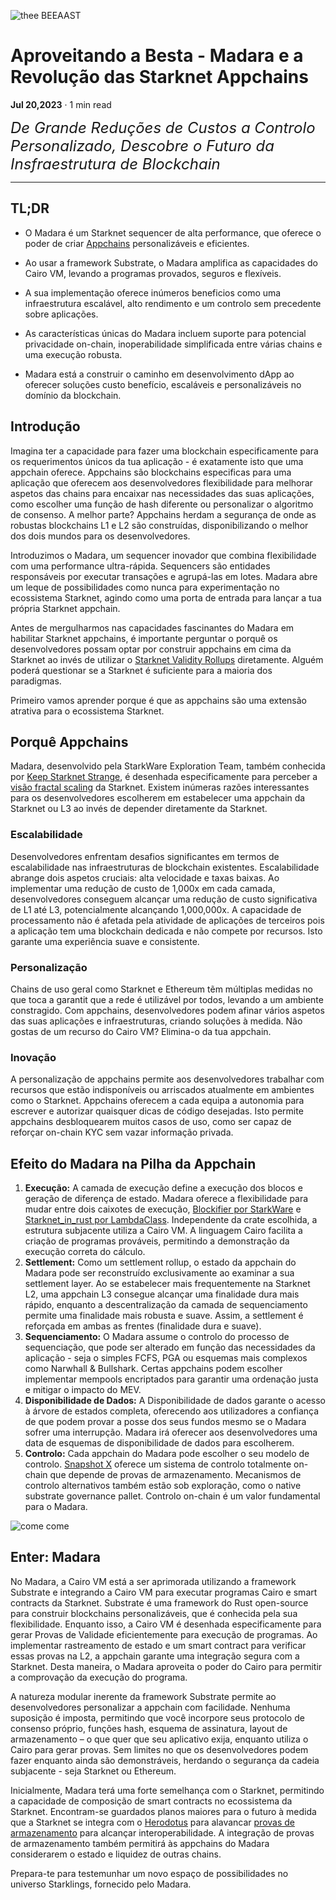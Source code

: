 ![thee BEEAAST](https://imgur.com/EBwBNnB.jpg)

# Aproveitando a Besta - Madara e a Revolução das Starknet Appchains

**Jul 20,2023** · 1 min read

<font size=5>_De Grande Reduções de Custos a Controlo Personalizado, Descobre o Futuro da Insfraestrutura de Blockchain_</font>

---

## TL;DR

- O Madara é um Starknet sequencer de alta performance, que oferece o poder de criar 
    [Appchains](https://www.starknet.io/en/posts/ecosystem/the-starknet-stacks-growth-spurt) personalizáveis e eficientes.

- Ao usar a framework Substrate, o Madara amplifica as capacidades do Cairo VM, levando a programas provados, seguros e flexíveis.
- A sua implementação oferece inúmeros beneficios como uma infraestrutura escalável, alto rendimento e um controlo sem precedente sobre aplicações.
- As características únicas do Madara incluem suporte para potencial privacidade on-chain,
inoperabilidade simplificada entre várias chains e uma execução robusta.
- Madara está a construir o caminho em desenvolvimento dApp ao oferecer soluções custo benefício, escaláveis e personalizáveis no domínio da blockchain. 

## Introdução

Imagina ter a capacidade para fazer uma blockchain especificamente para os requerimentos únicos da tua aplicação - é exatamente isto que uma appchain oferece.
Appchains são blockchains especificas para uma aplicação que oferecem aos desenvolvedores flexibilidade para melhorar aspetos das chains para encaixar nas necessidades das suas aplicações, como escolher uma função de hash diferente ou personalizar o algoritmo de consenso. A melhor parte? Appchains herdam a segurança de onde as robustas blockchains L1 e L2 são construídas, disponibilizando o melhor dos dois mundos para os desenvolvedores.

Introduzimos o Madara, um sequencer inovador que combina flexibilidade com uma performance ultra-rápida. Sequencers são entidades responsáveis por executar transações e agrupá-las em lotes.
Madara abre um leque de possibilidades como nunca para experimentação no ecossistema Starknet, agindo como uma porta de entrada para lançar a tua própria Starknet appchain.

Antes de mergulharmos nas capacidades fascinantes do Madara em habilitar Starknet appchains, é importante perguntar o porquê os desenvolvedores possam optar por construir appchains em cima da Starknet ao invés de utilizar o [Starknet Validity Rollups](https://starkware.co/resource/scaling-ethereum-navigating-the-blockchain-trilemma/#:~:text=top%20of%20them.-,Validity%20Rollups,-Validity%20rollups%2C%20also)
diretamente. Alguém poderá questionar se a Starknet é suficiente para a maioria dos paradigmas.

Primeiro vamos aprender porque é que as appchains são uma extensão atrativa para o ecossistema Starknet.

## Porquê Appchains

Madara, desenvolvido pela StarkWare Exploration Team, também conhecida por
[Keep Starknet Strange](https://github.com/keep-starknet-strange), é desenhada especificamente para perceber a [visão fractal scaling](https://medium.com/starkware/fractal-scaling-from-l2-to-l3-7fe238ecfb4f) da Starknet.
Existem inúmeras razões interessantes para os desenvolvedores escolherem em estabelecer uma appchain da Starknet ou L3 ao invés de depender diretamente da Starknet. 

### Escalabilidade

Desenvolvedores enfrentam desafios significantes em termos de escalabilidade nas infraestruturas de blockchain existentes. Escalabilidade abrange dois aspetos cruciais: alta velocidade e taxas baixas. Ao implementar uma redução de custo de 1,000x em cada camada, desenvolvedores conseguem alcançar uma redução de custo significativa de L1 até L3, potencialmente alcançando 1,000,000x. A capacidade de processamento não é afetada pela atividade de aplicações de terceiros pois a aplicação tem uma blockchain dedicada e não compete por recursos. Isto garante uma experiência suave e consistente.

### Personalização

Chains de uso geral como Starknet e Ethereum tẽm múltiplas medidas no que toca a garantit que a rede é utilizável por todos, levando a um ambiente constragido. Com appchains, desenvolvedores podem afinar vários aspetos das suas aplicações e infraestruturas, criando soluções à medida. Não gostas de um recurso do Cairo VM? Elimina-o da tua appchain.

### Inovação

A personalização de appchains permite aos desenvolvedores trabalhar com recursos que estão indisponíveis ou arriscados atualmente em ambientes como o Starknet. Appchains oferecem a cada equipa a autonomia para escrever e autorizar quaisquer dicas de código desejadas. Isto permite appchains desbloquearem muitos casos de uso, como ser capaz de reforçar on-chain KYC sem vazar informação privada.

## Efeito do Madara na Pilha da Appchain

1. **Execução:** A camada de execução define a execução dos blocos e geração de diferença de estado. Madara oferece a flexibilidade para mudar entre dois caixotes de execução, [Blockifier por StarkWare](https://github.com/starkware-libs/blockifier) e [Starknet_in_rust por LambdaClass](https://github.com/lambdaclass/starknet_in_rust).
Independente da crate escolhida, a estrutura subjacente utiliza a Cairo VM. A linguagem Cairo facilita a criação de programas prováveis, permitindo a demonstração da execução correta do cálculo.
2. **Settlement:** Como um settlement rollup, o estado da appchain do Madara pode ser reconstruído exclusivamente ao       examinar a sua settlement layer. Ao se estabelecer mais frequentemente na Starknet L2, uma appchain L3 consegue alcançar uma     finalidade dura mais rápido, enquanto a descentralização da camada de sequenciamento permite uma finalidade mais     robusta e suave. Assim, a settlement é reforçada em ambas as frentes (finalidade dura e suave).
3. **Sequenciamento:** O Madara assume o controlo do processo de sequenciação, que pode ser alterado em função das necessidades da aplicação - seja o simples FCFS, PGA ou esquemas mais complexos como Narwhall & Bullshark. Certas appchains podem escolher implementar mempools encriptados para garantir uma ordenação justa e mitigar o impacto do MEV.
4. **Disponibilidade de Dados:**
   A Disponibilidade de dados garante o acesso à árvore de estados completa, oferecendo aos utilizadores a confiança de que podem provar a posse dos seus fundos mesmo se o Madara sofrer uma interrupção.
   Madara irá oferecer aos desenvolvedores uma data de esquemas de disponibilidade de dados para escolherem.
5. **Controlo:** 
   Cada appchain do Madara pode escolher o seu modelo de controlo.
   [Snapshot X](https://twitter.com/SnapshotLabs) oferece um sistema de controlo totalmente on-chain que depende de provas de armazenamento. Mecanismos de controlo alternativos também estão sob exploração, como o native substrate
   governance pallet. Controlo on-chain é um valor fundamental para o Madara.

![come come](https://lh4.googleusercontent.com/i7bXi2IPV-LTLzEgueA2SPHGULUFDj1OX4IznOQr5BeZe0hcey-VXA5TOV6q9XaVqBGAcYiie7u7uxw7q1ByZxjkPQKHERqKJTxhdDdTSgBQy8smyNO3jEHiNJv7Eqh8BMxjj4fFlQAW6gm-hQMzyIU)

## Enter: Madara

No Madara, a Cairo VM está a ser aprimorada utilizando a framework Substrate e integrando a Cairo VM para executar programas Cairo e smart contracts da Starknet. Substrate é uma framework do Rust open-source para construir blockchains personalizáveis, que é conhecida pela sua flexibilidade. Enquanto isso, a Cairo VM é desenhada especificamente para gerar Provas de Validade eficientemente para execução de programas. Ao implementar rastreamento de estado e um smart contract para verificar essas provas na L2, a appchain garante uma integração segura com a Starknet. Desta maneira, o Madara aproveita o poder do Cairo para permitir a comprovação da execução do programa.  

A natureza modular inerente da framework Substrate permite ao desenvolvedores personalizar a appchain com facilidade. Nenhuma suposição é imposta, permitindo que você incorpore seus
protocolo de consenso próprio, funções hash, esquema de assinatura, layout de armazenamento –
o que quer que seu aplicativo exija, enquanto utiliza o Cairo para gerar provas. Sem limites no que os desenvolvedores podem fazer enquanto ainda são demonstráveis, herdando o
segurança da cadeia subjacente - seja Starknet ou Ethereum.

Inicialmente, Madara terá uma forte semelhança com o Starknet, permitindo a capacidade de composição de smart contracts no ecossistema da Starknet. Encontram-se guardados planos maiores para o futuro à medida que a Starknet se integra com o  [Herodotus](https://www.herodotus.dev/) para alavancar [provas de armazenamento](https://starkware.medium.com/what-are-storage-proofs-and-how-can-they-improve-oracles-e0379108720a) para alcançar interoperabilidade. A integração de provas de armazenamento também permitirá às appchains do Madara considerarem o estado e liquidez de outras chains.

Prepara-te para testemunhar um novo espaço de possibilidades no universo Starklings, fornecido pelo Madara.
